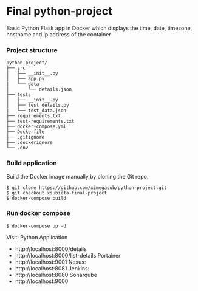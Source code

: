 # Final python-project
Basic Python Flask app in Docker which displays the time, date, timezone, hostname and ip address of the container

### Project structure
```
python-project/
├── src
│   ├── __init__.py
│   ├── app.py
|   └── data
│       └── details.json
├── tests
│   ├── __init__.py
│   ├── test_details.py
|   └── test_data.json
├── requirements.txt
├── test-requirements.txt
├── docker-compose.yml
├── Dockerfile
├── .gitignore
├── .dockerignore
└── .env

```

### Build application
Build the Docker image manually by cloning the Git repo.
```
$ git clone https://github.com/ximegasub/python-project.git
$ git checkout xsubieta-final-project
$ docker-compose build
```

### Run docker compose
```
$ docker-compose up -d
```

Visit:
Python Application
-  http://localhost:8000/details
-  http://localhost:8000/list-details
Portainer
-  http://localhost:9001
Nexus:
-  http://localhost:8081
Jenkins:
-  http://localhost:8080
Sonarqube
-  http://localhost:9000  
